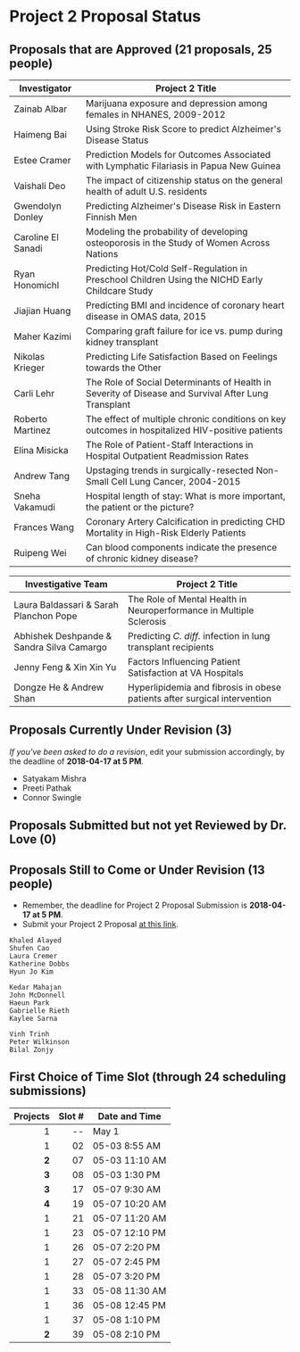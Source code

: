 # Project 2 Proposal Status

## Proposals that are Approved (21 proposals, 25 people)

Investigator | Project 2 Title 
--------------- | ----------------------------------------------------------------------------------------------------
Zainab Albar    | Marijuana exposure and depression among females in NHANES, 2009-2012
Haimeng Bai     | Using Stroke Risk Score to predict Alzheimer's Disease Status
Estee Cramer    | Prediction Models for Outcomes Associated with Lymphatic Filariasis in Papua New Guinea
Vaishali Deo    | The impact of citizenship status on the general health of adult U.S. residents
Gwendolyn Donley | Predicting Alzheimer's Disease Risk in Eastern Finnish Men
Caroline El Sanadi | Modeling the probability of developing osteoporosis in the Study of Women Across Nations
Ryan Honomichl  | Predicting Hot/Cold Self-Regulation in Preschool Children Using the NICHD Early Childcare Study
Jiajian Huang   | Predicting BMI and incidence of coronary heart disease in OMAS data, 2015
Maher Kazimi    | Comparing graft failure for ice vs. pump during kidney transplant
Nikolas Krieger | Predicting Life Satisfaction Based on Feelings towards the Other
Carli Lehr      | The Role of Social Determinants of Health in Severity of Disease and Survival After Lung Transplant
Roberto Martinez | The effect of multiple chronic conditions on key outcomes in hospitalized HIV-positive patients
Elina Misicka   | The Role of Patient-Staff Interactions in Hospital Outpatient Readmission Rates
Andrew Tang     | Upstaging trends in surgically-resected Non-Small Cell Lung Cancer, 2004-2015
Sneha Vakamudi  | Hospital length of stay: What is more important, the patient or the picture? 
Frances Wang    | Coronary Artery Calcification in predicting CHD Mortality in High-Risk Elderly Patients
Ruipeng Wei     | Can blood components indicate the presence of chronic kidney disease?

Investigative Team | Project 2 Title 
-------------------------------------- | -----------------------------------------------------------------------------
Laura Baldassari & Sarah Planchon Pope | The Role of Mental Health in Neuroperformance in Multiple Sclerosis
Abhishek Deshpande & Sandra Silva Camargo | Predicting *C. diff.* infection in lung transplant recipients
Jenny Feng & Xin Xin Yu | Factors Influencing Patient Satisfaction at VA Hospitals
Dongze He & Andrew Shan | Hyperlipidemia and fibrosis in obese patients after surgical intervention

## Proposals Currently Under Revision (3)

*If you've been asked to do a revision*, edit your submission accordingly, by the deadline of **2018-04-17 at 5 PM**.

- Satyakam Mishra
- Preeti Pathak
- Connor Swingle

## Proposals Submitted but not yet Reviewed by Dr. Love (0)

## Proposals Still to Come or Under Revision (13 people)

- Remember, the deadline for Project 2 Proposal Submission is **2018-04-17 at 5 PM**.
- Submit your Project 2 Proposal [at this link](https://goo.gl/forms/Zfgnq5pyAAzAlmUm1).

```
Khaled Alayed
Shufen Cao
Laura Cremer
Katherine Dobbs
Hyun Jo Kim

Kedar Mahajan
John McDonnell
Haeun Park
Gabrielle Rieth
Kaylee Sarna

Vinh Trinh
Peter Wilkinson
Bilal Zonjy
```

## First Choice of Time Slot (through 24 scheduling submissions)

Projects | Slot # | Date and Time
-------: | -----: | ------------------------------------------------------------
1 | -- | May 1
1 | 02 | 05-03 8:55 AM
**2** | 07 | 05-03 11:10 AM
**3** | 08 | 05-03 1:30 PM
**3** | 17 | 05-07 9:30 AM
**4** | 19 | 05-07 10:20 AM
1 | 21 | 05-07 11:20 AM
1 | 23 | 05-07 12:10 PM
1 | 26 | 05-07 2:20 PM
1 | 27 | 05-07 2:45 PM
1 | 28 | 05-07 3:20 PM
1 | 33 | 05-08 11:30 AM
1 | 36 | 05-08 12:45 PM
1 | 37 | 05-08 1:10 PM
**2** | 39 | 05-08 2:10 PM


